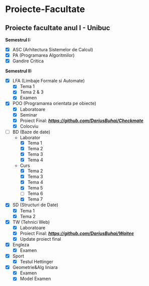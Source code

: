 # Proiecte-Facultate
## Proiecte facultate anul I - Unibuc

**Semestrul I:**
- [x] ASC (Arhitectura Sistemelor de Calcul)
- [x] PA (Programarea Algoritmilor)
- [x] Gandire Critica

**Semestrul II:**
- [x] LFA (Limbaje Formale si Automate)
  - [x] Tema 1
  - [x] Tema 2 & 3
  - [x] Examen
- [x] POO (Programarea orientata pe obiecte)
  - [x] Laboratoare
  - [x] Seminar
  - [x] Proiect Final: ***https://github.com/DariusBuhai/Checkmate***
  - [x] Colocviu
- [ ] BD (Baze de date)
  - Laborator
    - [x] Tema 1
    - [x] Tema 2
    - [x] Tema 3
    - [x] Tema 4
  - Curs
    - [x] Tema 2
    - [x] Tema 3
    - [x] Tema 4
    - [x] Tema 5
    - [ ] Tema 6
    - [x] Tema 7
- [x] SD (Structuri de Date)
  - [x] Tema 1
  - [x] Tema 2
- [x] TW (Tehnici Web)
  - [x] Laboratoare
  - [x] Proiect Final: ***https://github.com/DariusBuhai/Waitee***
  - [x] Update proiect final
- [x] Engleza
  - [x] Examen
- [x] Sport
  - [x] Testul Hettinger
- [x] Geometrie&Alg liniara
  - [x] Examen
  - [x] Model Examen
